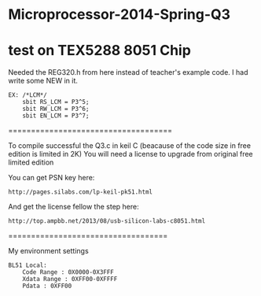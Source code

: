 Microprocessor-2014-Spring-Q3
=====================================
test on TEX5288  8051 Chip
=====================================

Needed the REG320.h from here instead of teacher's example code.
I had write some NEW in it.

    EX: /*LCM*/
        sbit RS_LCM	= P3^5;
        sbit RW_LCM	= P3^6;
        sbit EN_LCM	= P3^7;

====================================

To compile successful the Q3.c in keil C
(beacause of the code size in free edition is limited in 2K)
You will need a license to upgrade from original free limited edition

You can get PSN key here:

    http://pages.silabs.com/lp-keil-pk51.html

And get the license fellow the step here:

    http://top.ampbb.net/2013/08/usb-silicon-labs-c8051.html

===================================

My environment settings

    BL51 Local:
        Code Range : 0X0000-0X3FFF
        Xdata Range : 0XFF00-0XFFFF
        Pdata : 0XFF00
